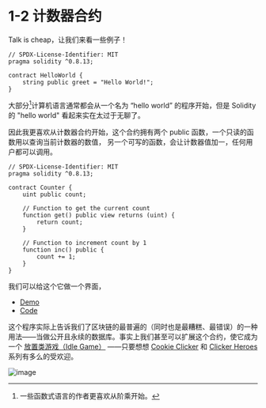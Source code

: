 # 1-2 计数器合约

Talk is cheap，让我们来看一些例子！

```solidity
// SPDX-License-Identifier: MIT
pragma solidity ^0.8.13;

contract HelloWorld {
    string public greet = "Hello World!";
}
```

大部分[^1]计算机语言通常都会从一个名为 “hello world” 的程序开始，但是 Solidity 的 "hello world" 看起来实在太过于无聊了。

因此我更喜欢从计数器合约开始，这个合约拥有两个 public 函数，一个只读的函数用以查询当前计数器的数值，
另一个可写的函数，会让计数器值加一，任何用户都可以调用。

```solidity
// SPDX-License-Identifier: MIT
pragma solidity ^0.8.13;

contract Counter {
    uint public count;

    // Function to get the current count
    function get() public view returns (uint) {
        return count;
    }

    // Function to increment count by 1
    function inc() public {
        count += 1;
    }
}
```

我们可以给这个它做一个界面，

- [Demo](https://ethansnow2012.github.io/web3test)
- [Code](https://github.com/ethansnow2012/ethansnow2012.github.io/tree/master/src/containers/Web3TestPage)

这个程序实际上告诉我们了区块链的最普遍的（同时也是最糟糕、最错误）的一种用法——当做公开且永续的数据库。事实上我们甚至可以扩展这个合约，使它成为一个 [放置类游戏（Idle Game）](https://store.steampowered.com/tags/zh-cn/%E6%87%92%E4%BA%BA%E6%B8%B8%E6%88%8F/) ——只要想想 [Cookie Clicker](https://store.steampowered.com/app/1454400/Cookie_Clicker/) 和 [Clicker Heroes](https://store.steampowered.com/app/363970/Clicker_Heroes/) 系列有多么的受欢迎。

![image](https://user-images.githubusercontent.com/2507027/190881981-21b48dcb-64ae-4c67-be86-f533fd7d7194.png)


[^1]: 一些函数式语言的作者更喜欢从阶乘开始。


